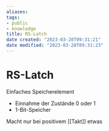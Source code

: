 ```yaml
---
aliases: 
tags: 
- public
- knowledge
title: RS-Latch
date created: "2023-03-28T09:31:21"
date modified: "2023-03-28T09:31:23"
---
```


# RS-Latch

Einfaches Speicherelement

- Einnahme der Zustände 0 oder 1
- 1-Bit-Speicher

Macht nur bei positivem [[Takt]] etwas